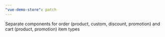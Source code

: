 ```yaml
---
"vue-demo-store": patch
---
```


Separate components for order (product, custom, discount, promotion) and cart (product, promotion) item types
